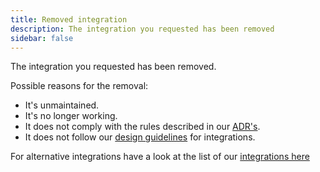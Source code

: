 ```yaml
---
title: Removed integration
description: The integration you requested has been removed
sidebar: false
---
```


The integration you requested has been removed.

Possible reasons for the removal:

- It's unmaintained.
- It's no longer working.
- It does not comply with the rules described in our [ADR's][architecture-repo].
- It does not follow our [design guidelines][dev-docs] for integrations.

For alternative integrations have a look at the list of our [integrations here][integrations]

[architecture-repo]: https://github.com/home-assistant/architecture
[dev-docs]: https://developers.home-assistant.io/docs/development_index
[integrations]: /integrations
